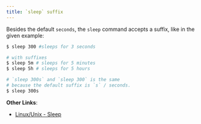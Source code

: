 ```yaml
---
title: `sleep` suffix
---
```


Besides the default `seconds`, the `sleep` command accepts a suffix, like in the given example:

```bash
$ sleep 300 #sleeps for 3 seconds

# with suffixes
$ sleep 5m # sleeps for 5 minutes
$ sleep 5h # sleeps for 5 hours

# `sleep 300s` and `sleep 300` is the same
# because the default suffix is `s` / seconds.
$ sleep 300s
```

**Other Links**:
- [Linux/Unix - Sleep](http://www.cyberciti.biz/faq/linux-unix-sleep-bash-scripting/)
